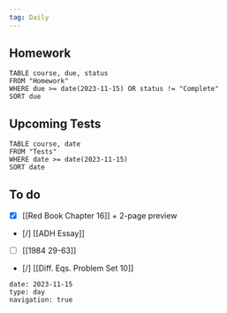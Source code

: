 ```yaml
---
tag: Daily
---
```

## Homework
```dataview
TABLE course, due, status
FROM "Homework" 
WHERE due >= date(2023-11-15) OR status != "Complete"
SORT due
```
## Upcoming Tests
```dataview
TABLE course, date
FROM "Tests" 
WHERE date >= date(2023-11-15)
SORT date
```
## To do
- [x] [[Red Book Chapter 16]] + 2-page preview
- [/] [[ADH Essay]]
- [ ] [[1984 29-63]]
- [/] [[Diff. Eqs. Problem Set 10]]

```gEvent
date: 2023-11-15
type: day
navigation: true
```
